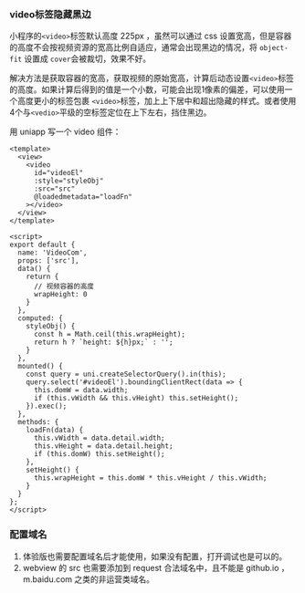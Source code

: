 ### video标签隐藏黑边

小程序的`<video>`标签默认高度 225px ，虽然可以通过 css 设置宽高，但是容器的高度不会按视频资源的宽高比例自适应，通常会出现黑边的情况，将 `object-fit` 设置成 `cover`会被裁切，效果不好。

解决方法是获取容器的宽高，获取视频的原始宽高，计算后动态设置`<video>`标签的高度。如果计算后得到的值是一个小数，可能会出现1像素的偏差，可以使用一个高度更小的标签包裹 `<video>`标签，加上上下居中和超出隐藏的样式。或者使用4个与`<vedio>`平级的空标签定位在上下左右，挡住黑边。

用 uniapp 写一个 video 组件：

```vue
<template>
  <view>
    <video
      id="videoEl"
      :style="styleObj"
      :src="src"
      @loadedmetadata="loadFn"
    ></video>
  </view>
</template>

<script>
export default {
  name: 'VideoCom',
  props: ['src'],
  data() {
    return {
      // 视频容器的高度
      wrapHeight: 0
    }
  },
  computed: {
    styleObj() {
      const h = Math.ceil(this.wrapHeight);
      return h ? `height: ${h}px;` : '';
    }
  },
  mounted() {
    const query = uni.createSelectorQuery().in(this);
    query.select('#videoEl').boundingClientRect(data => {
      this.domW = data.width;
      if (this.vWidth && this.vHeight) this.setHeight();
    }).exec();
  },
  methods: {
    loadFn(data) {
      this.vWidth = data.detail.width;
      this.vHeight = data.detail.height;
      if (this.domW) this.setHeight();
    },
    setHeight() {
      this.wrapHeight = this.domW * this.vHeight / this.vWidth;
    }
  }
};
</script>

```

### 配置域名

1. 体验版也需要配置域名后才能使用，如果没有配置，打开调试也是可以的。
2. webview 的 src 也需要添加到 request 合法域名中，且不能是 github.io ，m.baidu.com 之类的非运营类域名。

